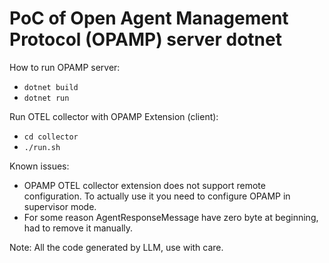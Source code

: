 # PoC of Open Agent Management Protocol (OPAMP) server dotnet

How to run OPAMP server:

- `dotnet build`
- `dotnet run`

Run OTEL collector with OPAMP Extension (client):

- `cd collector`
- `./run.sh`

Known issues:

- OPAMP OTEL collector extension does not support remote configuration. To actually use it you need to configure OPAMP in supervisor mode.
- For some reason AgentResponseMessage have zero byte at beginning, had to remove it manually.

Note:  All the code generated by LLM, use with care.
